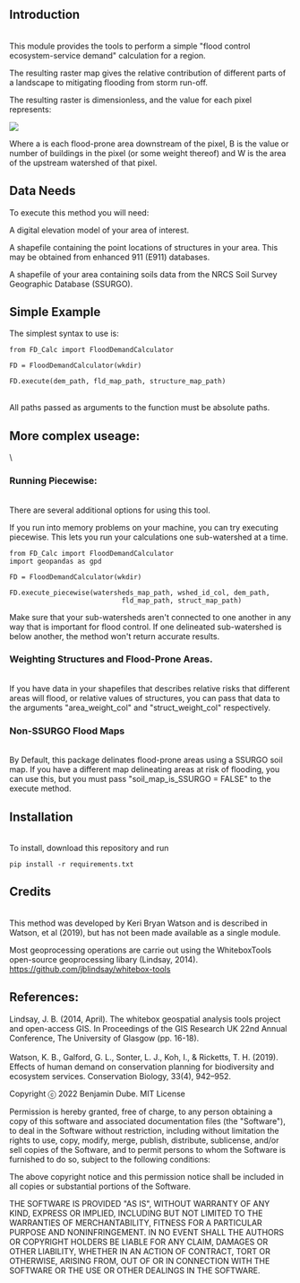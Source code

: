 ## Introduction
\
This module provides the tools to perform a simple "flood control ecosystem-service demand" calculation for a region. 

The resulting raster map gives the relative contribution of different parts of a landscape to mitigating flooding from storm run-off. 

The resulting raster is dimensionless, and the value for each pixel represents:

<img src="https://render.githubusercontent.com/render/math?math=\[ \sum_{a=1}^{n} B_a / W_a \]">

Where a is each flood-prone area downstream of the pixel, B is the value or number of buildings in the pixel (or some weight thereof) and W is the area of the upstream watershed of that pixel.  




## Data Needs  

To execute this method you will need:

A digital elevation model of your area of interest.

A shapefile containing the point locations of structures in your area. This may be obtained from enhanced 911 (E911) databases.

A shapefile of your area containing soils data from the NRCS Soil Survey Geographic Database (SSURGO).  




## Simple Example

The simplest syntax to use is:  
```
from FD_Calc import FloodDemandCalculator

FD = FloodDemandCalculator(wkdir)

FD.execute(dem_path, fld_map_path, structure_map_path)  
```

\
All paths passed as arguments to the function must be absolute paths.


## More complex useage:
\
### Running Piecewise:
\
There are several additional options for using this tool.

If you run into memory problems on your machine, you can try executing piecewise.
This lets you run your calculations one sub-watershed at a time. 
```
from FD_Calc import FloodDemandCalculator
import geopandas as gpd 

FD = FloodDemandCalculator(wkdir)

FD.execute_piecewise(watersheds_map_path, wshed_id_col, dem_path, 
                            fld_map_path, struct_map_path)
```
Make sure that your sub-watersheds aren't connected to one another in any way that is important for flood control. 
If one delineated sub-watershed is below another, the method won't return accurate results.

### Weighting Structures and Flood-Prone Areas.
\
If you have data in your shapefiles that describes relative risks that different areas will flood, or relative values of structures, you can pass that data to the arguments "area_weight_col" and "struct_weight_col" respectively.


### Non-SSURGO Flood Maps
\
By Default, this package delinates flood-prone areas using a SSURGO soil map. 
If you have a different map delineating areas at risk of flooding, you can use this, but you must pass "soil_map_is_SSURGO = FALSE" to the execute method.


## Installation
\
To install, download this repository and run  

```pip install -r requirements.txt ```

## Credits
\
This method was developed by Keri Bryan Watson and is described in Watson, et al (2019), but has not been made available as a single module.  

Most geoprocessing operations are carrie out using the WhiteboxTools open-source geoprocessing libary (Lindsay, 2014). https://github.com/jblindsay/whitebox-tools








## References:
Lindsay, J. B. (2014, April). The whitebox geospatial analysis tools project and open-access GIS. In Proceedings of the GIS Research UK 22nd Annual Conference, The University of Glasgow (pp. 16-18).  
\
Watson, K. B., Galford, G. L., Sonter, L. J., Koh, I., & Ricketts, T. H. (2019). Effects of human demand on conservation planning for biodiversity and ecosystem services. Conservation Biology, 33(4), 942–952.  








Copyright ⓒ 2022 Benjamin Dube.
MIT License

Permission is hereby granted, free of charge, to any person obtaining a copy
of this software and associated documentation files (the "Software"), to deal
in the Software without restriction, including without limitation the rights
to use, copy, modify, merge, publish, distribute, sublicense, and/or sell
copies of the Software, and to permit persons to whom the Software is
furnished to do so, subject to the following conditions:

The above copyright notice and this permission notice shall be included in all
copies or substantial portions of the Software.

THE SOFTWARE IS PROVIDED "AS IS", WITHOUT WARRANTY OF ANY KIND, EXPRESS OR
IMPLIED, INCLUDING BUT NOT LIMITED TO THE WARRANTIES OF MERCHANTABILITY,
FITNESS FOR A PARTICULAR PURPOSE AND NONINFRINGEMENT. IN NO EVENT SHALL THE
AUTHORS OR COPYRIGHT HOLDERS BE LIABLE FOR ANY CLAIM, DAMAGES OR OTHER
LIABILITY, WHETHER IN AN ACTION OF CONTRACT, TORT OR OTHERWISE, ARISING FROM,
OUT OF OR IN CONNECTION WITH THE SOFTWARE OR THE USE OR OTHER DEALINGS IN THE
SOFTWARE.


